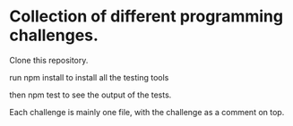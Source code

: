 # Collection of different programming challenges. 

Clone this repository.  

run npm install to install all the testing tools 

then npm test to see the output of the tests. 

Each challenge is mainly one file, with the challenge as a comment on top. 

